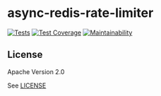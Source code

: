 # async-redis-rate-limiter

[![Tests](https://github.com/Waveful/async-redis-rate-limiter/actions/workflows/run-tests.yml/badge.svg?branch=main)](https://github.com/Waveful/async-redis-rate-limiter/actions/workflows/run-tests.yml)
[![Test Coverage](https://api.codeclimate.com/v1/badges/7dca1d82bb75428e7c7e/test_coverage)](https://codeclimate.com/github/Waveful/async-redis-rate-limiter/test_coverage)
[![Maintainability](https://api.codeclimate.com/v1/badges/7dca1d82bb75428e7c7e/maintainability)](https://codeclimate.com/github/Waveful/async-redis-rate-limiter/maintainability)

## License

Apache Version 2.0

See [LICENSE](./LICENSE)

